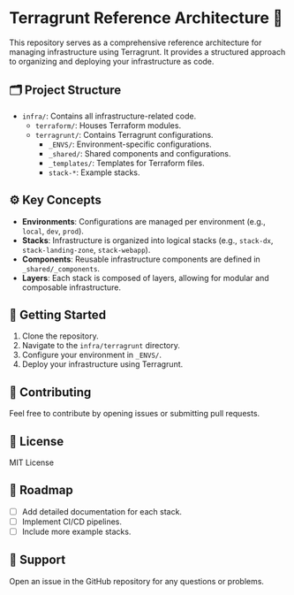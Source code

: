 # Terragrunt Reference Architecture 🚀

This repository serves as a comprehensive reference architecture for managing infrastructure using Terragrunt. It provides a structured approach to organizing and deploying your infrastructure as code.

## 🗂️ Project Structure

- `infra/`: Contains all infrastructure-related code.
  - `terraform/`: Houses Terraform modules.
  - `terragrunt/`: Contains Terragrunt configurations.
    - `_ENVS/`: Environment-specific configurations.
    - `_shared/`: Shared components and configurations.
    - `_templates/`: Templates for Terraform files.
    - `stack-*`: Example stacks.

## ⚙️ Key Concepts

- **Environments**: Configurations are managed per environment (e.g., `local`, `dev`, `prod`).
- **Stacks**: Infrastructure is organized into logical stacks (e.g., `stack-dx`, `stack-landing-zone`, `stack-webapp`).
- **Components**: Reusable infrastructure components are defined in `_shared/_components`.
- **Layers**: Each stack is composed of layers, allowing for modular and composable infrastructure.

## 🚀 Getting Started

1.  Clone the repository.
2.  Navigate to the `infra/terragrunt` directory.
3.  Configure your environment in `_ENVS/`.
4.  Deploy your infrastructure using Terragrunt.

## 🤝 Contributing

Feel free to contribute by opening issues or submitting pull requests.

## 📄 License

MIT License

## 🔮 Roadmap

- [ ] Add detailed documentation for each stack.
- [ ] Implement CI/CD pipelines.
- [ ] Include more example stacks.

## 💬 Support

Open an issue in the GitHub repository for any questions or problems.
